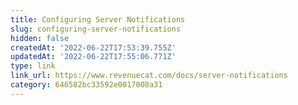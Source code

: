```yaml
---
title: Configuring Server Notifications
slug: configuring-server-notifications
hidden: false
createdAt: '2022-06-22T17:53:39.755Z'
updatedAt: '2022-06-22T17:55:06.771Z'
type: link
link_url: https://www.revenuecat.com/docs/server-notifications
category: 646582bc33592e0017008a31
---
```

